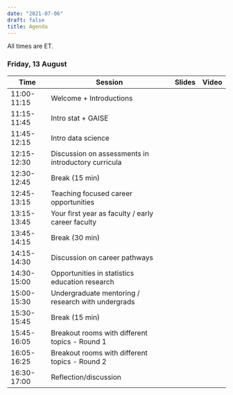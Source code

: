 ```yaml
---
date: "2021-07-06"
draft: false
title: Agenda
---
```


All times are ET.

### Friday, 13 August

| Time          | Session           | Slides   | Video       |
|---------------|-------------------|----------|-------------|
| 11:00-11:15   | Welcome + Introductions  |  |  |
| 11:15-11:45   | Intro stat + GAISE  |  |  |
| 11:45-12:15   | Intro data science  |  |  |
| 12:15-12:30   | Discussion on assessments in introductory curricula  |  |  |
| 12:30-12:45   | Break (15 min)  |  |  |
| 12:45-13:15   | Teaching focused career opportunities  |  |  |
| 13:15-13:45   | Your first year as faculty / early career faculty  |  |  |
| 13:45-14:15   | Break (30 min)  |  |  |
| 14:15-14:30   | Discussion on career pathways  |  |  |
| 14:30-15:00   | Opportunities in statistics education research  |  |  |
| 15:00-15:30   | Undergraduate mentoring / research with undergrads  |  |  |
| 15:30-15:45   | Break (15 min)  |  |  |
| 15:45-16:05   | Breakout rooms with different topics - Round 1  |  |  |
| 16:05-16:25   | Breakout rooms with different topics - Round 2  |  |  |
| 16:30-17:00   | Reflection/discussion  |  |  |
